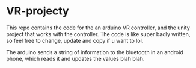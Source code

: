 # VR-projecty

This repo contains the code for the an arduino VR controller, and the unity project that works with the controller.
The code is like super badly written, so feel free to change, update and copy if u want to lol.

The arduino sends a string of information to the bluetooth in an android phone, which reads it and updates the values blah blah.
